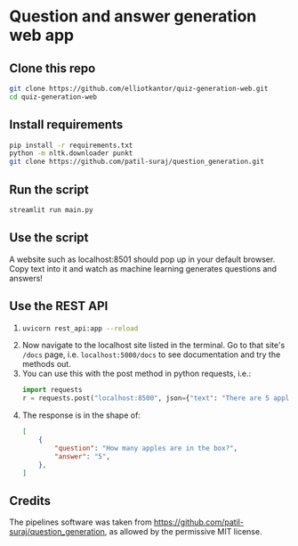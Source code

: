 # Question and answer generation web app
## Clone this repo
```bash
git clone https://github.com/elliotkantor/quiz-generation-web.git
cd quiz-generation-web
```
## Install requirements
```bash
pip install -r requirements.txt
python -m nltk.downloader punkt
git clone https://github.com/patil-suraj/question_generation.git
```
## Run the script
```bash
streamlit run main.py
```
## Use the script
A website such as localhost:8501 should pop up in your default browser. Copy text into it and watch as machine learning generates questions and answers!
## Use the REST API
1. 
    ```bash
    uvicorn rest_api:app --reload
    ```
2. Now navigate to the localhost site listed in the terminal. Go to that site's `/docs` page, i.e. `localhost:5000/docs` to see documentation and try the methods out.
3. You can use this with the post method in python requests, i.e.:
    ```python
    import requests
    r = requests.post("localhost:8500", json={"text": "There are 5 apples in the box"})
    ```
4. The response is in the shape of:
    ```json
    [
        {
            "question": "How many apples are in the box?", 
            "answer": "5",
        },
    ]
    ```
## Credits
The pipelines software was taken from https://github.com/patil-suraj/question_generation, as allowed by the permissive MIT license.